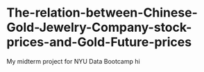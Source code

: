 # The-relation-between-Chinese-Gold-Jewelry-Company-stock-prices-and-Gold-Future-prices
My midterm project for NYU Data Bootcamp
hi
